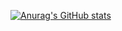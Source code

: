 <!--
**Jins10/Jins10** is a ✨ _special_ ✨ repository because its `README.md` (this file) appears on your GitHub profile.


-->
[![Anurag's GitHub stats](https://github-readme-stats.vercel.app/api?username=Jins10)](https://github.com/anuraghazra/github-readme-stats)

